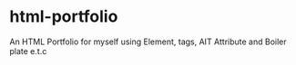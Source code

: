 # html-portfolio
An HTML Portfolio for myself using Element, tags, AIT Attribute and Boiler plate e.t.c

